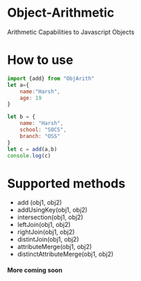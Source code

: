 # Object-Arithmetic
Arithmetic Capabilities to Javascript Objects

# How to use
```js
import {add} from "ObjArith"
let a={
    name:"Harsh",
    age: 19
}

let b = {
    name: "Harsh",
    school: "SOCS",
    branch: "OSS"
}
let c = add(a,b)
console.log(c)
```
# Supported methods
* add (obj1, obj2)
* addUsingKey(obj1, obj2)
* intersection(obj1, obj2)
* leftJoin(obj1, obj2)
* rightJoin(obj1, obj2)
* distintJoin(obj1, obj2)
* attributeMerge(obj1, obj2)
* distinctAttributeMerge(obj1, obj2)


#### More coming soon